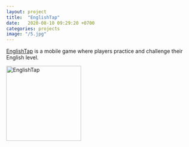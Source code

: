 ```yaml
---
layout: project
title:  "EnglishTap"
date:   2020-08-10 09:29:20 +0700
categories: projects
image: "/5.jpg"
---
```

[EnglishTap][englishtap-url] is a mobile game where players practice and challenge their English level.

<img src="/english-tap/5.jpg" style="width: 200px;" alt="EnglishTap">


[englishtap-url]: https://apps.apple.com/us/app/englishtap-practice-language/id1524936033